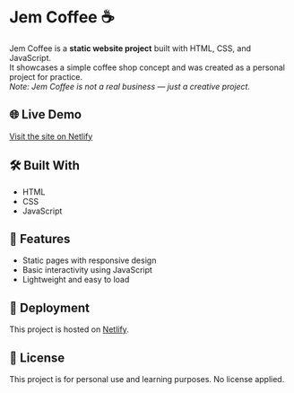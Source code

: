 # Jem Coffee ☕

Jem Coffee is a **static website project** built with HTML, CSS, and JavaScript.  
It showcases a simple coffee shop concept and was created as a personal project for practice.  
*Note: Jem Coffee is not a real business — just a creative project.*

## 🌐 Live Demo
[Visit the site on Netlify](#https://jem-coffee-22.netlify.app/)

## 🛠️ Built With
- HTML  
- CSS  
- JavaScript  

## 📂 Features
- Static pages with responsive design  
- Basic interactivity using JavaScript  
- Lightweight and easy to load  

## 🚀 Deployment
This project is hosted on [Netlify](https://jem-coffee-22.netlify.app/).

## 📜 License
This project is for personal use and learning purposes. No license applied.
